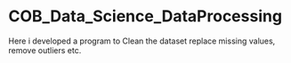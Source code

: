 # COB_Data_Science_DataProcessing
Here i developed a program to Clean the dataset replace missing values, remove outliers etc. 

